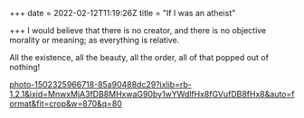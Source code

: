 +++
date = 2022-02-12T11:19:26Z
title = "If I was an atheist"

+++
I would believe that there is no creator, and there is no objective morality or meaning; as everything is relative.  
  
All the existence,  all the beauty, all the order, all of that popped out of nothing!  
  
[photo-1502325966718-85a90488dc29?ixlib=rb-1.2.1&ixid=MnwxMjA3fDB8MHxwaG90by1wYWdlfHx8fGVufDB8fHx8&auto=format&fit=crop&w=870&q=80](https://images.unsplash.com/photo-1502325966718-85a90488dc29?ixlib=rb-1.2.1&ixid=MnwxMjA3fDB8MHxwaG90by1wYWdlfHx8fGVufDB8fHx8&auto=format&fit=crop&w=870&q=80 "photo-1502325966718-85a90488dc29?ixlib=rb-1.2.1&ixid=MnwxMjA3fDB8MHxwaG90by1wYWdlfHx8fGVufDB8fHx8&auto=format&fit=crop&w=870&q=80")